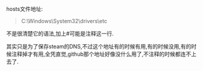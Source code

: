 hosts文件地址:

>C:\Windows\System32\drivers\etc

不是很清楚它的语法,加上#可能是注释这一行.

其实只是为了保存steam的DNS,不过这个地址有的时候有用,有的时候没用,有的时候注释掉才有用,全凭直觉,github那个地址好像没什么用了,不注释的时候都连不上去了.